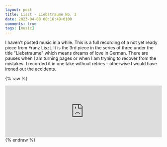 ```yaml
---
layout: post
title: Liszt - Liebstraume No. 3
date: 2023-04-08 00:16:49+0100
comments: true
tags: [music]
---
```


I haven't posted music in a while.
This is a full recording of a not yet ready piece from Franz Liszt.
It is the 3rd piece in the series of three under the title "Liebstraume" which means dreams of love in German.
There are pauses when I am turning pages or when I am tryning to recover from the mistakes.
I recorded it in one take without retries - otherwise I would have ironed out the accidents.

{% raw %}
<iframe width="100%" height="166" scrolling="no" frameborder="no" allow="autoplay" src="https://w.soundcloud.com/player/?url=https://soundcloud.com/user-798998275/liebstraume-no-3-saturday-8th-apr-2023&color=%23ff5500&auto_play=false&hide_related=true&show_comments=false&show_user=true&show_reposts=false&show_teaser=true"></iframe>
{% endraw %}

